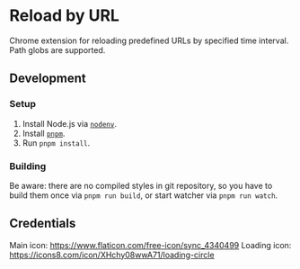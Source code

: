 # Reload by URL

Chrome extension for reloading predefined URLs by specified time interval.
Path globs are supported.

## Development

### Setup

1.  Install Node.js via [`nodenv`](https://github.com/nodenv/nodenv).
2.  Install [`pnpm`](https://pnpm.io/).
3.  Run `pnpm install`.

### Building

Be aware: there are no compiled styles in git repository,
so you have to build them once via `pnpm run build`,
or start watcher via `pnpm run watch`.

## Credentials

Main icon: https://www.flaticon.com/free-icon/sync_4340499
Loading icon: https://icons8.com/icon/XHchy08wwA71/loading-circle
